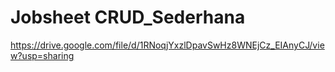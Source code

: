 # Jobsheet CRUD_Sederhana
https://drive.google.com/file/d/1RNoqjYxzlDpavSwHz8WNEjCz_EIAnyCJ/view?usp=sharing
